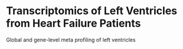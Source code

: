 # Transcriptomics of Left Ventricles from Heart Failure Patients

Global and gene-level meta profiling of left ventricles
